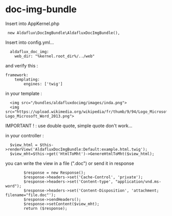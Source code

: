 # doc-img-bundle

Insert into AppKernel.php
~~~~
 new Aldaflux\DocImgBundle\AldafluxDocImgBundle(),
~~~~

Insert into config.yml...
~~~~
  aldaflux_doc_img:
    web_dir: "%kernel.root_dir%/../web"
~~~~

and verify this : 
~~~~
framework:
    templating:
        engines: ['twig']
~~~~


in your template : 
~~~~
  <img src="/bundles/aldafluxdocimg/images/inda.png">
  <img src="https://upload.wikimedia.org/wikipedia/fr/thumb/9/94/Logo_Microsoft_Word_2013.png/220px-Logo_Microsoft_Word_2013.png">
~~~~
IMPORTANT ! : use double quote, simple quote don't work...


 
in your controller : 
~~~~
  $view_html = $this->renderView('AldafluxDocImgBundle:Default:example.html.twig');
  $view_mht=$this->get('HtmlToMht')->GenereHtmlToMht($view_html);
~~~~  
you can write the view in a file (".doc") or send it in response
~~~~
        $response = new Response();
        $response->headers->set('Cache-Control', 'private');
        $response->headers->set('Content-type', "application/vnd.ms-word");
        $response->headers->set('Content-Disposition', 'attachment; filename="file.doc"');
        $response->sendHeaders();
        $response->setContent($view_mht);
        return ($response);

~~~~

